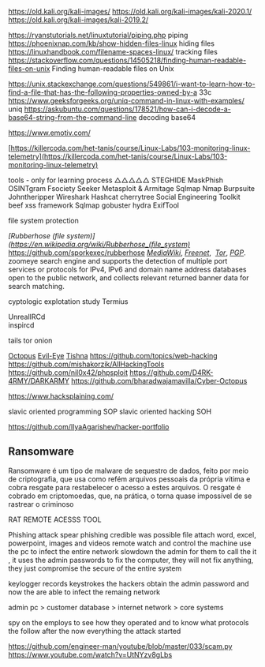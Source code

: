 https://old.kali.org/kali-images/
https://old.kali.org/kali-images/kali-2020.1/
https://old.kali.org/kali-images/kali-2019.2/

https://ryanstutorials.net/linuxtutorial/piping.php piping
https://phoenixnap.com/kb/show-hidden-files-linux hiding files
https://linuxhandbook.com/filename-spaces-linux/ tracking files 
https://stackoverflow.com/questions/14505218/finding-human-readable-files-on-unix Finding human-readable files on Unix

https://unix.stackexchange.com/questions/549861/i-want-to-learn-how-to-find-a-file-that-has-the-following-properties-owned-by-a 33c 
https://www.geeksforgeeks.org/uniq-command-in-linux-with-examples/ uniq 
https://askubuntu.com/questions/178521/how-can-i-decode-a-base64-string-from-the-command-line decoding base64

https://www.emotiv.com/

[https://killercoda.com/het-tanis/course/Linux-Labs/103-monitoring-linux-telemetry](https://killercoda.com/het-tanis/course/Linux-Labs/103-monitoring-linux-telemetry)

tools - only for learning process
△△△△△
STEGHIDE
MaskPhish
OSINTgram 
Fsociety 
Seeker
Metasploit & Armitage 
Sqlmap
Nmap 
Burpsuite 
Johntheripper
Wireshark
Hashcat
cherrytree
Social Engineering Toolkit
beef xss framework
Sqlmap
gobuster
hydra
ExifTool



file system protection 

_[Rubberhose (file system)](https://en.wikipedia.org/wiki/Rubberhose_(file_system)_  https://github.com/sporkexec/rubberhose
_[MediaWiki](https://pt.wikipedia.org/wiki/MediaWiki "MediaWiki")_,
_[Freenet](https://pt.wikipedia.org/wiki/Freenet "Freenet")_, 
_[Tor](https://pt.wikipedia.org/wiki/The_Onion_Router "The Onion Router")_,
_[PGP](https://pt.wikipedia.org/wiki/Pretty_Good_Privacy "Pretty Good Privacy")_.
zoomeye search engine and supports the detection of multiple port services or protocols for IPv4, IPv6 and domain name address databases open to the public network, and collects relevant returned banner data for search matching.

cyptologic explotation study
Termius


UnrealIRCd  
inspircd 


tails 
tor 
onion



[Octopus](https://github.com/HackerUniverse/Octopus#octopus)
[Evil-Eye](https://github.com/codewithharit/Evil-Eye#evil-eye)
[Tishna](https://github.com/webid/Tishna-Automated-Web-Application-Hacker#tishna)
https://github.com/topics/web-hacking 
https://github.com/mishakorzik/AllHackingTools
https://github.com/nil0x42/phpsploit
https://github.com/D4RK-4RMY/DARKARMY
https://github.com/bharadwajamavilla/Cyber-Octopus

https://www.hacksplaining.com/

slavic oriented programming SOP
slavic oriented hacking SOH


https://github.com/IlyaAgarishev/hacker-portfolio

## Ransomware

Ransomware é um tipo de malware de sequestro de dados, feito por meio de criptografia, que usa como refém arquivos pessoais da própria vítima e cobra resgate para restabelecer o acesso a estes arquivos. O resgate é cobrado em criptomoedas, que, na prática, o torna quase impossível de se rastrear o criminoso

RAT REMOTE ACESSS TOOL

Phishing attack spear phishing 
credible was possible
file attach word, excel, powerpoint, images and videos
remote watch and control the machine use the pc to infect the entire network
slowdown the admin for them to call the it , it uses the admin passwords to fix the computer, they will not fix anything, they just compromise the secure of the entire system 

keylogger
records keystrokes the hackers obtain the admin password and now the are able to infect the remaing network 

admin pc > customer database > internet network > core systems 

spy on the employs to see how they operated and to know what protocols the follow after the now everything the attack started



https://github.com/engineer-man/youtube/blob/master/033/scam.py
https://www.youtube.com/watch?v=UtNYzv8gLbs